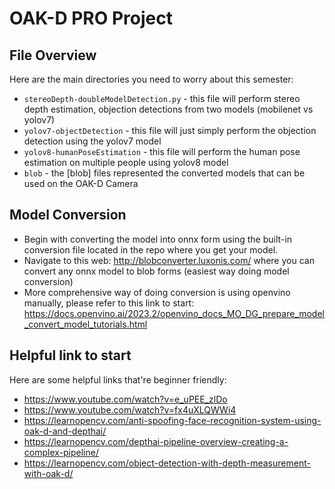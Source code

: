 # OAK-D PRO Project


## File Overview
Here are the main directories you need to worry about this semester:
+ `stereoDepth-doubleModelDetection.py` - this file will perform stereo depth estimation, objection detections from two models (mobilenet vs yolov7)
+ `yolov7-objectDetection` - this file will just simply perform the objection detection using the yolov7 model
+ `yolov8-humanPoseEstimation` - this file will perform the human pose estimation on multiple people using yolov8 model
+ `blob` - the [blob] files represented the converted models that can be used on the OAK-D Camera

## Model Conversion
+ Begin with converting the model into onnx form using the built-in conversion file located in the repo where you get your model.
+ Navigate to this web: http://blobconverter.luxonis.com/ where you can convert any onnx model to blob forms (easiest way doing model conversion)
+ More comprehensive way of doing conversion is using openvino manually, please refer to this link to start: https://docs.openvino.ai/2023.2/openvino_docs_MO_DG_prepare_model_convert_model_tutorials.html

## Helpful link to start
Here are some helpful links that're beginner friendly:
+ https://www.youtube.com/watch?v=e_uPEE_zlDo
+ https://www.youtube.com/watch?v=fx4uXLQWWi4
+ https://learnopencv.com/anti-spoofing-face-recognition-system-using-oak-d-and-depthai/
+ https://learnopencv.com/depthai-pipeline-overview-creating-a-complex-pipeline/
+ https://learnopencv.com/object-detection-with-depth-measurement-with-oak-d/

